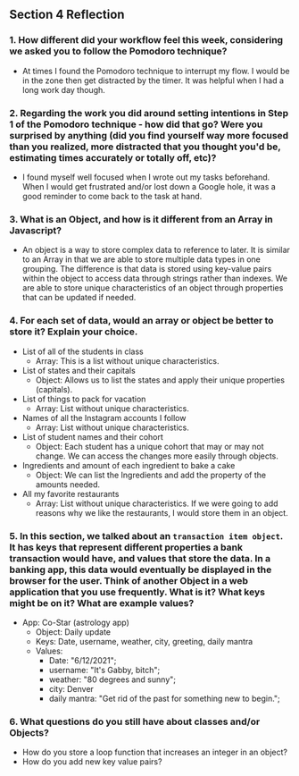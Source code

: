 ## Section 4 Reflection

### 1. How different did your workflow feel this week, considering we asked you to follow the Pomodoro technique?
+ At times I found the Pomodoro technique to interrupt my flow. I would be in the zone then get distracted by the timer. It was helpful when I had a long work day though.

### 2. Regarding the work you did around setting intentions in Step 1 of the Pomodoro technique - how did that go? Were you surprised by anything (did you find yourself way more focused than you realized, more distracted that you thought you'd be, estimating times accurately or totally off, etc)?
+ I found myself well focused when I wrote out my tasks beforehand. When I would get frustrated and/or
lost down a Google hole, it was a good reminder to come back to the task at hand.

### 3. What is an Object, and how is it different from an Array in Javascript?
+ An object is a way to store complex data to reference to later. It is similar to an Array
in that we are able to store multiple data types in one grouping. The difference is that data is stored
using key-value pairs within the object to access data through strings rather than indexes. We are able to store unique characteristics of an object through properties that can be updated if needed.

### 4. For each set of data, would an array or object be better to store it? Explain your choice.

  * List of all of the students in class
    + Array: This is a list without unique characteristics.
  * List of states and their capitals
    + Object: Allows us to list the states and apply their unique properties (capitals).
  * List of things to pack for vacation
    + Array: List without unique characteristics.
  * Names of all the Instagram accounts I follow
    + Array: List without unique characteristics.
  * List of student names and their cohort
    + Object: Each student has a unique cohort that may or may not change. We can access
    the changes more easily through objects.
  * Ingredients and amount of each ingredient to bake a cake
    + Object: We can list the Ingredients and add the property of the amounts needed.
  * All my favorite restaurants
    + Array: List without unique characteristics. If we were going to add reasons why we like
    the restaurants, I would store them in an object.

### 5. In this section, we talked about an `transaction item object`. It has keys that represent different properties a bank transaction would have, and values that store the data. In a banking app, this data would eventually be displayed in the browser for the user. Think of another Object in a web application that you use frequently. What is it? What keys might be on it? What are example values?
+ App: Co-Star (astrology app)
  + Object: Daily update
  + Keys: Date, username, weather, city, greeting, daily mantra
  + Values:
    + Date: "6/12/2021";
    + username: "It's Gabby, bitch";
    + weather: "80 degrees and sunny";
    + city: Denver
    + daily mantra: "Get rid of the past for something new to begin.";

### 6. What questions do you still have about classes and/or Objects?
+ How do you store a loop function that increases an integer in an object?
+ How do you add new key value pairs?
